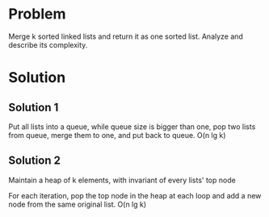 Problem
===
Merge k sorted linked lists and return it as one sorted list. Analyze and describe its complexity.

Solution
====
Solution 1
---
Put all lists into a queue, while queue size is bigger than one, pop two lists from queue, merge them to one, and put back to queue. O(n lg k)


Solution 2
---
Maintain a heap of k elements, with invariant of every lists' top node 

For each iteration, pop the top node in the heap at each loop and add a new node from the same original list. O(n lg k)